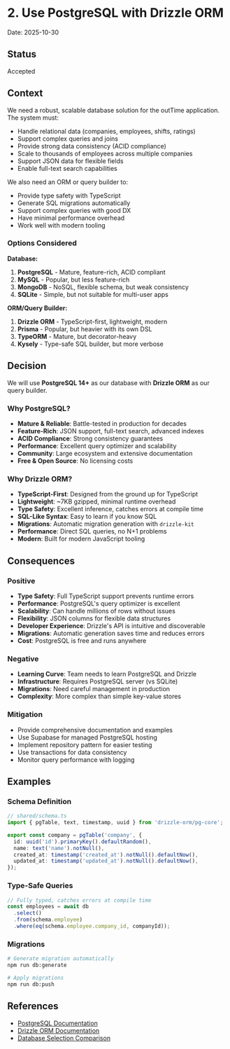# 2. Use PostgreSQL with Drizzle ORM

Date: 2025-10-30

## Status

Accepted

## Context

We need a robust, scalable database solution for the outTime application. The system must:
- Handle relational data (companies, employees, shifts, ratings)
- Support complex queries and joins
- Provide strong data consistency (ACID compliance)
- Scale to thousands of employees across multiple companies
- Support JSON data for flexible fields
- Enable full-text search capabilities

We also need an ORM or query builder to:
- Provide type safety with TypeScript
- Generate SQL migrations automatically
- Support complex queries with good DX
- Have minimal performance overhead
- Work well with modern tooling

### Options Considered

**Database:**
1. **PostgreSQL** - Mature, feature-rich, ACID compliant
2. **MySQL** - Popular, but less feature-rich
3. **MongoDB** - NoSQL, flexible schema, but weak consistency
4. **SQLite** - Simple, but not suitable for multi-user apps

**ORM/Query Builder:**
1. **Drizzle ORM** - TypeScript-first, lightweight, modern
2. **Prisma** - Popular, but heavier with its own DSL
3. **TypeORM** - Mature, but decorator-heavy
4. **Kysely** - Type-safe SQL builder, but more verbose

## Decision

We will use **PostgreSQL 14+** as our database with **Drizzle ORM** as our query builder.

### Why PostgreSQL?

- **Mature & Reliable**: Battle-tested in production for decades
- **Feature-Rich**: JSON support, full-text search, advanced indexes
- **ACID Compliance**: Strong consistency guarantees
- **Performance**: Excellent query optimizer and scalability
- **Community**: Large ecosystem and extensive documentation
- **Free & Open Source**: No licensing costs

### Why Drizzle ORM?

- **TypeScript-First**: Designed from the ground up for TypeScript
- **Lightweight**: ~7KB gzipped, minimal runtime overhead
- **Type Safety**: Excellent inference, catches errors at compile time
- **SQL-Like Syntax**: Easy to learn if you know SQL
- **Migrations**: Automatic migration generation with `drizzle-kit`
- **Performance**: Direct SQL queries, no N+1 problems
- **Modern**: Built for modern JavaScript tooling

## Consequences

### Positive

- **Type Safety**: Full TypeScript support prevents runtime errors
- **Performance**: PostgreSQL's query optimizer is excellent
- **Scalability**: Can handle millions of rows without issues
- **Flexibility**: JSON columns for flexible data structures
- **Developer Experience**: Drizzle's API is intuitive and discoverable
- **Migrations**: Automatic generation saves time and reduces errors
- **Cost**: PostgreSQL is free and runs anywhere

### Negative

- **Learning Curve**: Team needs to learn PostgreSQL and Drizzle
- **Infrastructure**: Requires PostgreSQL server (vs SQLite)
- **Migrations**: Need careful management in production
- **Complexity**: More complex than simple key-value stores

### Mitigation

- Provide comprehensive documentation and examples
- Use Supabase for managed PostgreSQL hosting
- Implement repository pattern for easier testing
- Use transactions for data consistency
- Monitor query performance with logging

## Examples

### Schema Definition

```typescript
// shared/schema.ts
import { pgTable, text, timestamp, uuid } from 'drizzle-orm/pg-core';

export const company = pgTable('company', {
  id: uuid('id').primaryKey().defaultRandom(),
  name: text('name').notNull(),
  created_at: timestamp('created_at').notNull().defaultNow(),
  updated_at: timestamp('updated_at').notNull().defaultNow(),
});
```

### Type-Safe Queries

```typescript
// Fully typed, catches errors at compile time
const employees = await db
  .select()
  .from(schema.employee)
  .where(eq(schema.employee.company_id, companyId));
```

### Migrations

```bash
# Generate migration automatically
npm run db:generate

# Apply migrations
npm run db:push
```

## References

- [PostgreSQL Documentation](https://www.postgresql.org/docs/)
- [Drizzle ORM Documentation](https://orm.drizzle.team/)
- [Database Selection Comparison](https://www.prisma.io/dataguide/database-comparison)





